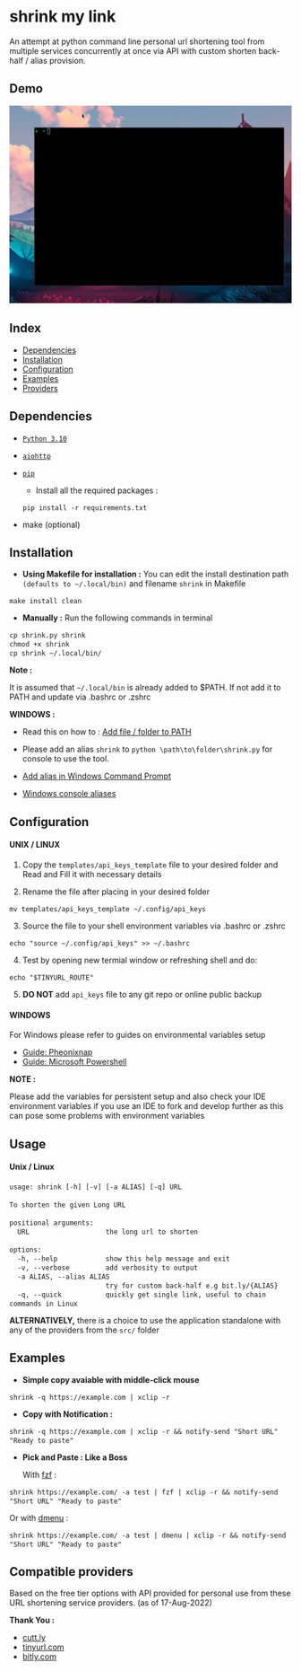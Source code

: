 # shrink my link

An attempt at python command line personal url shortening tool from multiple services concurrently at once via API with custom shorten back-half / alias provision.

## Demo  

![shrink my link](/.assets/shrink_demo_final.gif "shrink my link") 

## Index

- [Dependencies](#dependencies)
- [Installation](#installation)
- [Configuration](#configuration)
- [Examples](#examples)
- [Providers](#compatible-providers)

## Dependencies

- [`Python 3.10`](https://www.python.org/about/gettingstarted/)
- [`aiohttp`](https://docs.aiohttp.org/en/stable/)
- [`pip`](https://pypi.org/project/pip/)
    
    - Install all the required packages :
    ```
    pip install -r requirements.txt
    ```
    
- make (optional)


## Installation

- **Using Makefile for installation :**
You can edit the install destination path `(defaults to ~/.local/bin)` and filename `shrink` in Makefile
```
make install clean
```

- **Manually :**
Run the following commands in terminal
```
cp shrink.py shrink
chmod +x shrink
cp shrink ~/.local/bin/
```

**Note :** 

It is assumed that `~/.local/bin` is already added to $PATH. If not add it to PATH and update via .bashrc or .zshrc

**WINDOWS :** 

- Read this on how to : [Add file / folder to PATH](https://answers.microsoft.com/en-us/windows/forum/all/enviromnent-variables-adding-to-system-path/902feff1-cac2-49e3-9021-7fa4bedf4347)

- Please add an alias `shrink` to `python \path\to\folder\shrink.py` for console to use the tool.

 - [Add alias in Windows Command Prompt](https://stackoverflow.com/questions/20530996/aliases-in-windows-command-prompt)
 - [Windows console aliases](https://docs.microsoft.com/en-us/windows/console/console-aliases)


## Configuration

#### UNIX / LINUX


1. Copy the `templates/api_keys_template` file to your desired folder and Read and Fill it with necessary details

2. Rename the file after placing in your desired folder
```
mv templates/api_keys_template ~/.config/api_keys
```
3. Source the file to your shell environment variables via .bashrc or .zshrc
```
echo "source ~/.config/api_keys" >> ~/.bashrc
```
4. Test by opening new termial window or refreshing shell and do:
```
echo "$TINYURL_ROUTE"
```
5. **DO NOT** add `api_keys` file to any git repo or online public backup

#### WINDOWS
For Windows please refer to guides on environmental variables setup
- [Guide: Pheonixnap](https://phoenixnap.com/kb/windows-set-environment-variable)
- [Guide: Microsoft Powershell](https://docs.microsoft.com/en-us/powershell/module/microsoft.powershell.core/about/about_environment_variables?view=powershell-7.2)

**NOTE :** 

Please add the variables for persistent setup and also check your IDE environment variables if you use an IDE to fork and develop further as this can pose some problems with environment variables



## Usage

#### Unix / Linux
```
usage: shrink [-h] [-v] [-a ALIAS] [-q] URL

To shorten the given Long URL

positional arguments:
  URL                   the long url to shorten

options:
  -h, --help            show this help message and exit
  -v, --verbose         add verbosity to output
  -a ALIAS, --alias ALIAS
                        try for custom back-half e.g bit.ly/{ALIAS}
  -q, --quick           quickly get single link, useful to chain commands in Linux

```  

**ALTERNATIVELY,**  there is a choice to use the application standalone with any of the providers from the `src/` folder
## Examples

- **Simple copy avaiable with middle-click mouse**
```
shrink -q https://example.com | xclip -r 
```  
- **Copy with Notification :**
```
shrink -q https://example.com | xclip -r && notify-send "Short URL" "Ready to paste"
```

- **Pick and Paste : Like a Boss**  
  
  With [fzf](https://github.com/junegunn/fzf) :
```
shrink https://example.com/ -a test | fzf | xclip -r && notify-send "Short URL" "Ready to paste"
```  
  Or with [dmenu](https://tools.suckless.org/dmenu/) :
```
shrink https://example.com/ -a test | dmenu | xclip -r && notify-send "Short URL" "Ready to paste" 
```

## Compatible providers

Based on the free tier options with API provided for personal use from these URL shortening service providers. (as of 17-Aug-2022)

**Thank You :**

- [cutt.ly](https://cutt.ly)
- [tinyurl.com](https://tinyurl.com)
- [bitly.com](https://bitly.com)


